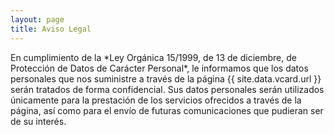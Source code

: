 ```yaml
---
layout: page
title: Aviso Legal
---
```


<p class="well">En cumplimiento de la *Ley Orgánica 15/1999, de 13 de diciembre, de Protección de Datos de Carácter Personal*, le informamos que los datos personales que nos suministre a través de la página {{ site.data.vcard.url }} serán tratados de forma confidencial. Sus datos personales serán utilizados únicamente para la prestación de los servicios ofrecidos a través de la página, así como para el envío de futuras comunicaciones que pudieran ser de su interés.</p>
